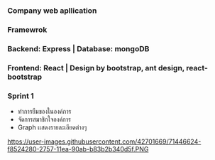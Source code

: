 ### Company web apllication 
### Framewrok 
### Backend: Express | Database: mongoDB
### Frontend: React | Design by bootstrap, ant design, react-bootstrap
### Sprint 1 
- ทำการยืมของในองค์การ
- จัดการสมาชิกใจองค์การ
- Graph เเสดงรายละเอียดต่างๆ 

https://user-images.githubusercontent.com/42701669/71446624-f8524280-2757-11ea-90ab-b83b2b340d5f.PNG

